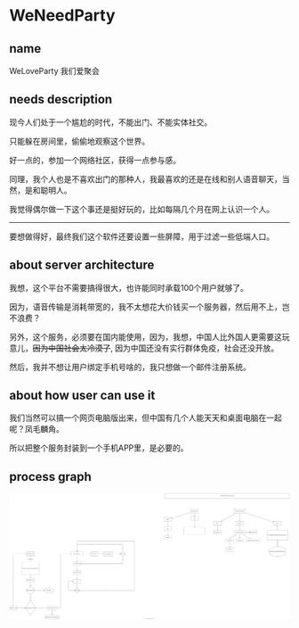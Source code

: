 # WeNeedParty

## name
WeLoveParty
我们爱聚会

## needs description
现今人们处于一个尴尬的时代，不能出门、不能实体社交。

只能躲在房间里，偷偷地观察这个世界。

好一点的，参加一个网络社区，获得一点参与感。

同理，我个人也是不喜欢出门的那种人，我最喜欢的还是在线和别人语音聊天，当然，是和聪明人。

我觉得偶尔做一下这个事还是挺好玩的，比如每隔几个月在网上认识一个人。

___

要想做得好，最终我们这个软件还要设置一些屏障，用于过滤一些低端人口。

## about server architecture
我想，这个平台不需要搞得很大，也许能同时承载100个用户就够了。

因为，语音传输是消耗带宽的，我不太想花大价钱买一个服务器，然后用不上，岂不浪费？

另外，这个服务，必须要在国内能使用，因为，我想，中国人比外国人更需要这玩意儿，~~因为中国社会太冷漠了~~, 因为中国还没有实行群体免疫，社会还没开放。

然后，我并不想让用户绑定手机号啥的，我只想做一个邮件注册系统。

## about how user can use it
我们当然可以搞一个网页电脑版出来，但中国有几个人能天天和桌面电脑在一起呢？凤毛麟角。

所以把整个服务封装到一个手机APP里，是必要的。

## process graph

![graph](product/processGraph.drawio.svg)